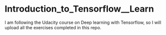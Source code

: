 # Introduction_to_Tensorflow__Learn
I am following the Udacity course on Deep learning with Tensorflow, so I will upload all the exercises completed in this repo.


